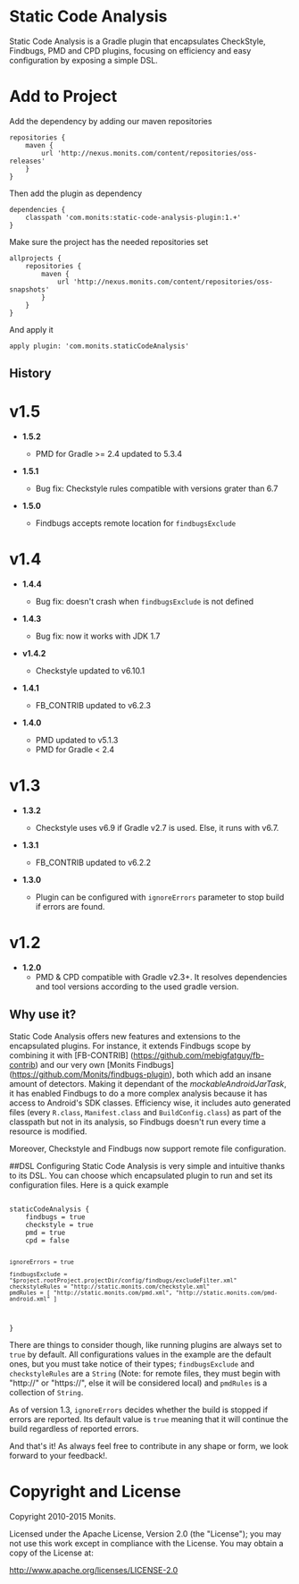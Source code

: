 # Static Code Analysis

Static Code Analysis is a Gradle plugin that encapsulates CheckStyle,
Findbugs, PMD and CPD plugins, focusing on efficiency and easy configuration
by exposing a simple DSL.

# Add to Project

Add the dependency by adding our maven repositories

```
repositories {
    maven {
        url 'http://nexus.monits.com/content/repositories/oss-releases'
    }
}
```

Then add the plugin as dependency

```
dependencies {
    classpath 'com.monits:static-code-analysis-plugin:1.+'
}
```

Make sure the project has the needed repositories set

```
allprojects {
    repositories {
        maven {
            url 'http://nexus.monits.com/content/repositories/oss-snapshots'
        }
    }
}
```

And apply it

```
apply plugin: 'com.monits.staticCodeAnalysis'
```

## History

# v1.5

* **1.5.2**
  * PMD for Gradle >= 2.4 updated to 5.3.4

* **1.5.1**
  * Bug fix: Checkstyle rules compatible with versions grater than 6.7

* **1.5.0**
  * Findbugs accepts remote location for ``findbugsExclude``

# v1.4

* **1.4.4**
  * Bug fix: doesn't crash when ``findbugsExclude`` is not defined

* **1.4.3**
  * Bug fix: now it works with JDK 1.7

* **v1.4.2**
  * Checkstyle updated to v6.10.1

* **1.4.1**
  * FB_CONTRIB updated to v6.2.3

* **1.4.0**
  * PMD updated to v5.1.3
  * PMD for Gradle < 2.4

# v1.3

* **1.3.2**
  * Checkstyle uses v6.9 if Gradle v2.7 is used. Else, it runs with v6.7.

* **1.3.1**
  * FB_CONTRIB updated to v6.2.2

* **1.3.0**
  * Plugin can be configured with ``ignoreErrors`` parameter to stop build if errors are found.

# v1.2

* **1.2.0**
  * PMD & CPD compatible with Gradle v2.3+. It resolves dependencies and tool versions according
   to the used gradle version.

## Why use it?

Static Code Analysis offers new features and extensions to the encapsulated plugins. For instance,
it extends Findbugs scope by combining it with [FB-CONTRIB] (https://github.com/mebigfatguy/fb-contrib)
and our very own [Monits Findbugs] (https://github.com/Monits/findbugs-plugin), both which add an
insane amount of detectors. Making it dependant of the *mockableAndroidJarTask*, it has enabled Findbugs
to do a more complex analysis because it has access to Android's SDK classes. Efficiency wise, it includes
auto generated files (every ``R.class``, ``Manifest.class`` and ``BuildConfig.class``) as part of the
classpath but not in its analysis, so Findbugs doesn't run every time a resource is modified.

Moreover, Checkstyle and Findbugs now support remote file configuration.

##DSL
Configuring Static Code Analysis is very simple and intuitive thanks to its DSL. You can choose
which encapsulated plugin to run and set its configuration files. Here is a quick example

<code>
staticCodeAnalysis {
    findbugs = true
    checkstyle = true
    pmd = true
    cpd = false

    ignoreErrors = true

    findbugsExclude = "$project.rootProject.projectDir/config/findbugs/excludeFilter.xml"
    checkstyleRules = "http://static.monits.com/checkstyle.xml"
    pmdRules = [ "http://static.monits.com/pmd.xml", "http://static.monits.com/pmd-android.xml" ]
}
</code>

There are things to consider though, like running plugins are always set to ``true`` by default.
All configurations values in the example are the default ones, but you must take notice of their types;
``findbugsExclude`` and ``checkstyleRules`` are a ``String`` (Note: for remote files, they must
begin with "http://" or "https://", else it will be considered local) and ``pmdRules`` is a
collection of ``String``.

As of version 1.3, ``ignoreErrors`` decides whether the build is stopped if errors are reported. Its default
value is ``true`` meaning that it will continue the build regardless of reported errors.

And that's it! As always feel free to contribute in any shape or form, we look forward to your feedback!.

# Copyright and License
Copyright 2010-2015 Monits.

Licensed under the Apache License, Version 2.0 (the "License"); you may not use
this work except in compliance with the License. You may obtain a copy of the
License at:

http://www.apache.org/licenses/LICENSE-2.0

